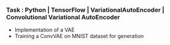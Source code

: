 ### Task : Python | TensorFlow | VariationalAutoEncoder | Convolutional Variational AutoEncoder

* Implementation of a VAE 
* Training a ConvVAE on MNIST dataset for generation

